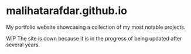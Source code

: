 # malihatarafdar.github.io

My portfolio website showcasing a collection of my most notable projects.

WIP
The site is down because it is in the progress of being updated after several years. 
